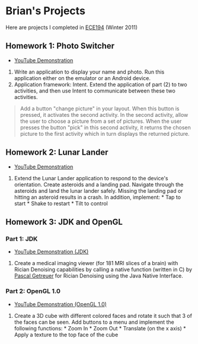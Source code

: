 # Brian's Projects #

Here are projects I completed in [ECE194](http://cadlab.ece.ucsb.edu/ece194/) (Winter 2011)

## Homework 1: Photo Switcher ##
  * [YouTube Demonstration](http://www.youtube.com/watch?v=WJjEvwy8yDc)

  1. Write an application to display your name and photo. Run this application either on the emulator or an Android device.
  1. Application framework: Intent. Extend the application of part (2) to two activities, and then use Intent to communicate between these two activities.
> Add a button "change picture" in your layout. When this button is pressed, it activates the second activity. In the second activity, allow the user to choose a picture from a set of pictures. When the user presses the button "pick" in this second activity, it returns the chosen picture to the first activity which in turn displays the returned picture.

## Homework 2: Lunar Lander ##
  * [YouTube Demonstration](http://www.youtube.com/watch?v=YPiuvESpVaA)

  1. Extend the Lunar Lander application to respond to the device's orientation. Create asteroids and a landing pad. Navigate through the asteroids and land the lunar lander safely. Missing the landing pad or hitting an asteroid results in a crash. In addition, implement:
    * Tap to start
    * Shake to restart
    * Tilt to control

## Homework 3: JDK and OpenGL ##

### Part 1: JDK ###
  * [YouTube Demonstration (JDK)](http://www.youtube.com/watch?v=mqsTvg2x5mk)

  1. Create a medical imaging viewer (for 181 MRI slices of a brain) with Rician Denoising capabilities by calling a native function (written in C) by  [Pascal Getreuer](http://www.math.ucla.edu/~getreuer/) for Rician Denoising using the Java Native Interface.

### Part 2: OpenGL 1.0 ###
  * [YouTube Demonstration (OpenGL 1.0)](http://www.youtube.com/watch?v=LbdX9APbqK4)

  1. Create a 3D cube with different colored faces and rotate it such that 3 of the faces can be seen. Add buttons to a menu and implement the following functions:
    * Zoom In
    * Zoom Out
    * Translate (on the x axis)
    * Apply a texture to the top face of the cube